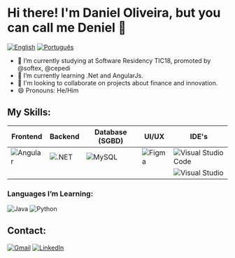 # Hi there! I'm Daniel Oliveira, but you can call me Deniel 👋

[![English](https://img.shields.io/badge/Language-en-blue)](https://github.com) [![Português](https://img.shields.io/badge/Language-pt--br-green)](https://github.com)

- 🔭 I’m currently studying at Software Residency TIC18, promoted by @softex, @cepedi
- 🌱 I’m currently learning .Net and AngularJs.
- 🤝 I'm looking to collaborate on projects about finance and innovation.
- 😄 Pronouns: He/Him

## My Skills:

| Frontend       | Backend       | Database (SGBD) | UI/UX            | IDE's                  |
|----------------|---------------|------------------|------------------|------------------------|
| ![Angular](https://img.shields.io/badge/Angular-DD0031?style=for-the-badge&logo=angular&logoColor=white) | ![.NET](https://img.shields.io/badge/.NET-512BD4?style=for-the-badge&logo=dotnet&logoColor=white) | ![MySQL](https://img.shields.io/badge/MySQL-4479A1?style=for-the-badge&logo=mysql&logoColor=white) | ![Figma](https://img.shields.io/badge/Figma-F24E1E?style=for-the-badge&logo=figma&logoColor=white) | ![Visual Studio Code](https://img.shields.io/badge/Visual%20Studio%20Code-007ACC?style=for-the-badge&logo=visual%20studio%20code&logoColor=white) |
|                |               |                  |                  | ![Visual Studio](https://img.shields.io/badge/Visual%20Studio-5C2D91?style=for-the-badge&logo=visual%20studio&logoColor=white) |

### Languages I’m Learning:
![Java](https://img.shields.io/badge/Java-007396?style=for-the-badge&logo=java&logoColor=white)
![Python](https://img.shields.io/badge/Python-3776AB?style=for-the-badge&logo=python&logoColor=white)

## Contact:
[![Gmail](https://img.shields.io/badge/Gmail-D14836?style=for-the-badge&logo=gmail&logoColor=white)](mailto:danieloliveira.s558@gmail.com) [![LinkedIn](https://img.shields.io/badge/LinkedIn-0077B5?style=for-the-badge&logo=linkedin&logoColor=white)](https://www.linkedin.com/in/daniel-oliveira-da-silva-436276238/)
